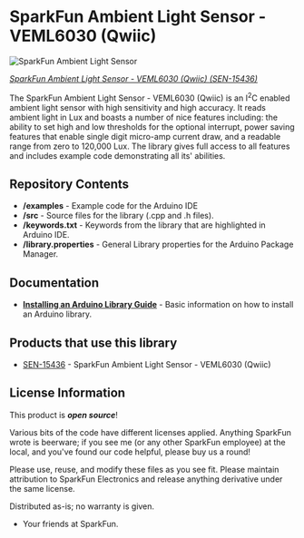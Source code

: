 SparkFun Ambient Light Sensor - VEML6030 (Qwiic) 
========================================
![SparkFun Ambient Light Sensor](https://cdn.sparkfun.com/assets/parts/1/3/9/9/6/15436-SparkFun_Ambient_Light_Sensor_-_VEML6030__Qwiic_-01.jpg)

[*SparkFun Ambient Light Sensor - VEML6030 (Qwiic) (SEN-15436)*](https://www.sparkfun.com/products/15436)

The SparkFun Ambient Light Sensor - VEML6030 (Qwiic) is an I<sup>2</sup>C enabled
ambient light sensor with high sensitivity and high accuracy. It reads ambient
light in Lux and boasts a number of nice features including: the ability to set
high and low thresholds for the optional interrupt, power saving features that enable
single digit micro-amp current draw, and a readable  range from zero to 120,000 Lux. The
library gives full access to all features and includes example code
demonstrating all its' abilities. 

Repository Contents
-------------------

* **/examples** - Example code for the Arduino IDE 
* **/src** - Source files for the library (.cpp and .h files). 
* **/keywords.txt** - Keywords from the library that are highlighted in Arduino IDE.
* **/library.properties** - General Library properties for the Arduino Package Manager.

Documentation
--------------

* **[Installing an Arduino Library Guide](https://learn.sparkfun.com/tutorials/installing-an-arduino-library)** - Basic information on how to install an Arduino library.

Products that use this library
--------------
* [SEN-15436](https://www.sparkfun.com/products/15436) - SparkFun Ambient Light Sensor - VEML6030 (Qwiic)

License Information
-------------------

This product is _**open source**_! 

Various bits of the code have different licenses applied. Anything SparkFun wrote is beerware; if you see me (or any other SparkFun employee) at the local, and you've found our code helpful, please buy us a round!

Please use, reuse, and modify these files as you see fit. Please maintain attribution to SparkFun Electronics and release anything derivative under the same license.

Distributed as-is; no warranty is given.

- Your friends at SparkFun.

